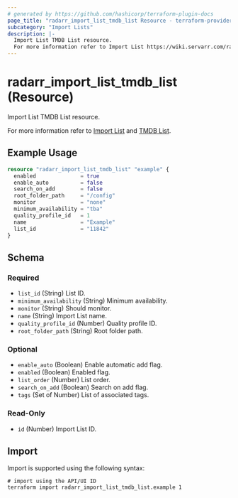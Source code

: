 ```yaml
---
# generated by https://github.com/hashicorp/terraform-plugin-docs
page_title: "radarr_import_list_tmdb_list Resource - terraform-provider-radarr"
subcategory: "Import Lists"
description: |-
  Import List TMDB List resource.
  For more information refer to Import List https://wiki.servarr.com/radarr/settings#import-lists and TMDB List https://wiki.servarr.com/radarr/supported#tmdblistimport.
---
```


# radarr_import_list_tmdb_list (Resource)

<!-- subcategory:Import Lists -->Import List TMDB List resource.
For more information refer to [Import List](https://wiki.servarr.com/radarr/settings#import-lists) and [TMDB List](https://wiki.servarr.com/radarr/supported#tmdblistimport).

## Example Usage

```terraform
resource "radarr_import_list_tmdb_list" "example" {
  enabled              = true
  enable_auto          = false
  search_on_add        = false
  root_folder_path     = "/config"
  monitor              = "none"
  minimum_availability = "tba"
  quality_profile_id   = 1
  name                 = "Example"
  list_id              = "11842"
}
```

<!-- schema generated by tfplugindocs -->
## Schema

### Required

- `list_id` (String) List ID.
- `minimum_availability` (String) Minimum availability.
- `monitor` (String) Should monitor.
- `name` (String) Import List name.
- `quality_profile_id` (Number) Quality profile ID.
- `root_folder_path` (String) Root folder path.

### Optional

- `enable_auto` (Boolean) Enable automatic add flag.
- `enabled` (Boolean) Enabled flag.
- `list_order` (Number) List order.
- `search_on_add` (Boolean) Search on add flag.
- `tags` (Set of Number) List of associated tags.

### Read-Only

- `id` (Number) Import List ID.

## Import

Import is supported using the following syntax:

```shell
# import using the API/UI ID
terraform import radarr_import_list_tmdb_list.example 1
```
